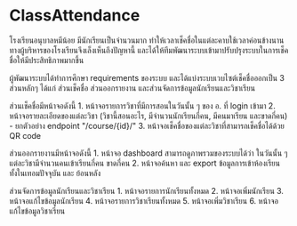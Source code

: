 # ClassAttendance
โรงเรียนอนุบาลหมีน้อย มีนักเรียนเป็นจำนวนมาก ทำให้เวลาเช็คชื่อในแต่ละคาบใช้เวลาค่อนข้างนาน ทางผู้บริหารของโรงเรียนจึงเล็งเห็นถึงปัญหานี้ และได้ให้ทีมพัฒนาระบบเข้ามาปรับปรุงระบบในการเช็คชื่อให้มีประสิทธิภาพมากขึ้น


ผู้พัฒนาระบบได้ทำการศึกษา requirements ของระบบ และได้แบ่งระบบเวบไซต์เช็คชื่อออกเป็น 3 ส่วนหลักๆ ได้แก่  ส่วนเช็คชื่อ ส่วนออกรายงาน และส่วนจัดการข้อมูลนักเรียนและวิชาเรียน

  ส่วนเช็คชื่อมีหน้าจอดังนี้
    1. หน้าจอรายการวิชาที่มีการสอนในวันนั้น ๆ ของ อ. ที่ login เข้ามา
    2. หน้าจอรายละเอียดของแต่ละวิชา (วิชานี้สอนอะไร, มีจำนวนนักเรียนกี่คน, มีคนมาเรียน และขาดกี่คน) - ยกตัวอย่าง endpoint "/course/{id}/"
    3. หน้าจอเช็คชื่อของแต่ละวิชาที่สามารถเช็คชื่อได้ด้วย QR code

  ส่วนออกรายงานมีหน้าจอดังนี้
    1. หน้าจอ dashboard สามารถดูภาพรวมของระบบได้ว่า ในวันนั้น ๆ แต่ละวิชามีจำนวนคนเข้าเรียนกี่คน ขาดกี่คน
    2. หน้าจอค้นหา และ export ข้อมูลการเข้าห้องเรียน ทั้งในเทอมปัจจุบัน และ ย้อนหลัง

  ส่วนจัดการข้อมูลนักเรียนและวิชาเรียน
    1. หน้าจอรายการนักเรียนทั้งหมด
    2. หน้าจอเพิ่มนักเรียน
    3. หน้าจอแก้ไขข้อมูลนักเรียน
    4. หน้าจอรายการวิชาเรียนทั้งหมด
    5. หน้าจอเพิ่มวิชาเรียน
    6. หน้าจอแก้ไขข้อมูลวิชาเรียน
